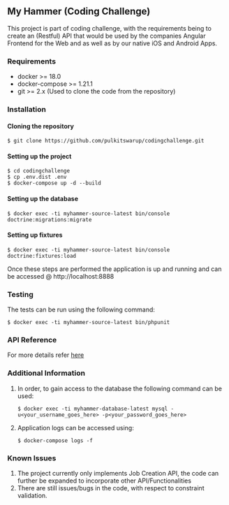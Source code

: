 ## My Hammer (Coding Challenge)

This project is part of coding challenge, with the requirements being to create an (Restful) API that would be used by the companies Angular Frontend for the Web and as well as by our native iOS and Android Apps.

### Requirements
- docker >= 18.0
- docker-compose >= 1.21.1
- git >= 2.x (Used to clone the code from the repository)

### Installation
#### Cloning the repository
```
$ git clone https://github.com/pulkitswarup/codingchallenge.git
```

#### Setting up the project
```
$ cd codingchallenge
$ cp .env.dist .env
$ docker-compose up -d --build
```

#### Setting up the database
```
$ docker exec -ti myhammer-source-latest bin/console doctrine:migrations:migrate
```

#### Setting up fixtures
```
$ docker exec -ti myhammer-source-latest bin/console doctrine:fixtures:load
```

Once these steps are performed the application is up and running and can be accessed @ http://localhost:8888

### Testing
The tests can be run using the following command:
```
$ docker exec -ti myhammer-source-latest bin/phpunit
```
### API Reference
For more details refer [here](http://htmlpreview.github.io/?https://github.com/pulkitswarup/codingchallenge/blob/master/apidoc/doc.html)
### Additional Information
1. In order, to gain access to the database the following command can be used:
    ```
    $ docker exec -ti myhammer-database-latest mysql -u<your_username_goes_here> -p<your_password_goes_here>
    ```
2. Application logs can be accessed using:
    ```
    $ docker-compose logs -f
    ```
### Known Issues
1. The project currently only implements Job Creation API, the code can further be expanded to incorporate other API/Functionalities
2. There are still issues/bugs in the code, with respect to constraint validation.